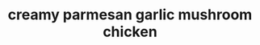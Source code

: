 ---
id: 59319b8ec60ad80011e29987
servings: 4
notes:
directions: 'in a large skillet add olive oil and cook the chicken on medium high heat for 3-5 minutes on each side or until brown
remove chicken and set aside on a plate
add the sliced mushrooms and cook for a few minutes until tender
remove and set aside
to make the sauce add the butter and melt
add garlic and cook until tender
whisk in the flour until it thickens
whisk in chicken broth
 heavy cream
 parmesan cheese
 garlic powder
 pepper and salt
add the spinach and let simmer until it starts to thicken and spinach wilts
add the chicken and
mushrooms back to the sauce and serve over pasta is desired'
ingredients: '4 boneless
 skinless chicken breasts
 thinly sliced
2 tablespoons olive oil
salt pepper
8 ounces sliced mushrooms
creamy parmesan garlic sauce:
¼ cup butter
2 garlic cloves
 minced
1 tablespoon flour
½ cup chicken broth
1 cup heavy cream or half and half
½ cup grated parmesan cheese
½ teaspoon garlic powder
¼ teaspoon pepper
½ teaspoon salt
1 cup spinach
 chopped
'
rating: 0
ease:

category: main course
href: 'https://therecipecritic.com/2016/06/creamy-parmesan-garlic-mushroom-chicken/'
totalTime: 25 min
cookTime: 20 min
prepTime: 5 min
title: creamy parmesan garlic mushroom chicken
path: /creamy-parmesan-garlic-mushroom-chicken
---